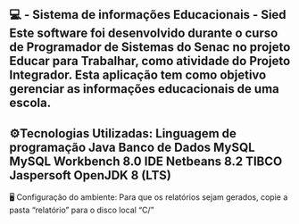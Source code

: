 💻 - Sistema de informações Educacionais - Sied
Este software foi desenvolvido durante o curso de Programador de Sistemas do Senac no projeto Educar para Trabalhar, como atividade do Projeto Integrador. Esta aplicação tem como objetivo gerenciar as informações educacionais de uma escola.
-----------------------------------------------------------------------------------------------------------------------------------------------------------------------------------

⚙️Tecnologias Utilizadas:
Linguagem de programação Java
Banco de Dados MySQL
MySQL Workbench 8.0
IDE Netbeans 8.2
TIBCO Jaspersoft OpenJDK 8 (LTS)
-----------------------------------------------------------------------------------------------------------------------------------------------------------------------------------

🖥️ Configuração do ambiente:
Para que os relatórios sejam gerados, copie a pasta “relatório” para o disco local “C/”
